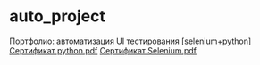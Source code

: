 # auto_project
Портфолио: автоматизация UI тестирования [selenium+python]
[Сертификат python.pdf](https://github.com/Barfogs/auto_project/files/8501843/python.pdf)
[Сертификат Selenium.pdf](https://github.com/Barfogs/auto_project/files/8369391/2.pdf)
